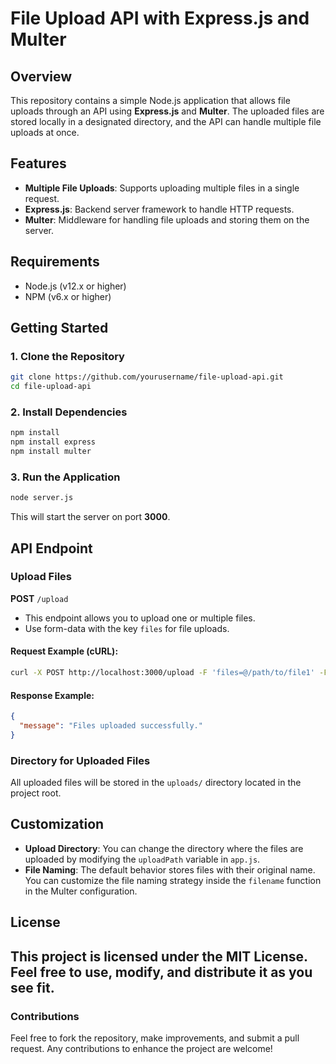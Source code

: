 # File Upload API with Express.js and Multer

## Overview
This repository contains a simple Node.js application that allows file uploads through an API using **Express.js** and **Multer**. The uploaded files are stored locally in a designated directory, and the API can handle multiple file uploads at once.

## Features
- **Multiple File Uploads**: Supports uploading multiple files in a single request.
- **Express.js**: Backend server framework to handle HTTP requests.
- **Multer**: Middleware for handling file uploads and storing them on the server.

## Requirements
- Node.js (v12.x or higher)
- NPM (v6.x or higher)

## Getting Started

### 1. Clone the Repository
```bash
git clone https://github.com/yourusername/file-upload-api.git
cd file-upload-api
```

### 2. Install Dependencies
```bash
npm install
npm install express
npm install multer
```

### 3. Run the Application
```bash
node server.js
```
This will start the server on port **3000**.

## API Endpoint

### Upload Files
**POST** `/upload`

- This endpoint allows you to upload one or multiple files.
- Use form-data with the key `files` for file uploads.

#### Request Example (cURL):
```bash
curl -X POST http://localhost:3000/upload -F 'files=@/path/to/file1' -F 'files=@/path/to/file2'
```

#### Response Example:
```json
{
  "message": "Files uploaded successfully."
}
```

### Directory for Uploaded Files
All uploaded files will be stored in the `uploads/` directory located in the project root.

## Customization
- **Upload Directory**: You can change the directory where the files are uploaded by modifying the `uploadPath` variable in `app.js`.
- **File Naming**: The default behavior stores files with their original name. You can customize the file naming strategy inside the `filename` function in the Multer configuration.

## License
This project is licensed under the MIT License. Feel free to use, modify, and distribute it as you see fit.
---

### Contributions
Feel free to fork the repository, make improvements, and submit a pull request. Any contributions to enhance the project are welcome!
